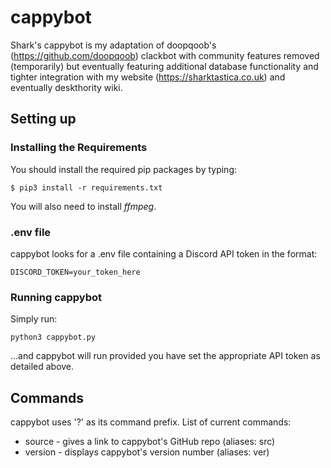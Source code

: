 # cappybot
Shark's cappybot is my adaptation of doopqoob's (https://github.com/doopqoob) clackbot with community features removed (temporarily) but eventually featuring additional database functionality and tighter integration with my website (https://sharktastica.co.uk) and eventually deskthority wiki.

## Setting up

### Installing the Requirements
You should install the required pip packages by typing:

    $ pip3 install -r requirements.txt

You will also need to install _ffmpeg_.

### .env file
cappybot looks for a .env file containing a Discord API token in the format:

    DISCORD_TOKEN=your_token_here

### Running cappybot
Simply run:

    python3 cappybot.py

...and cappybot will run provided you have set the appropriate API token as detailed above.

## Commands
cappybot uses '?' as its command prefix. List of current commands:
* source - gives a link to cappybot's GitHub repo (aliases: src)
* version - displays cappybot's version number (aliases: ver)